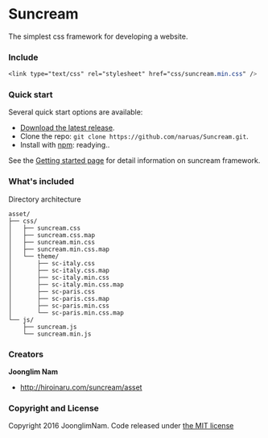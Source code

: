 # Suncream

The simplest css framework for developing a website.


### Include

```css
<link type="text/css" rel="stylesheet" href="css/suncream.min.css" />
```

### Quick start

Several quick start options are available:

* [Download the latest release](https://github.com/naruas/Suncream/archive/master.zip).
* Clone the repo: `git clone https://github.com/naruas/Suncream.git`.
* Install with [npm](https://www.npmjs.com): readying..

See the [Getting started page](http://hiroinaru.com/suncream/asset/) for detail information on suncream framework.


### What's included

Directory architecture

```
asset/
├── css/
│   ├── suncream.css
│   ├── suncream.css.map
│   ├── suncream.min.css
│   ├── suncream.min.css.map
│   └── theme/
│       ├── sc-italy.css
│       ├── sc-italy.css.map
│       ├── sc-italy.min.css
│       ├── sc-italy.min.css.map
│       ├── sc-paris.css
│       ├── sc-paris.css.map
│       ├── sc-paris.min.css
│       └── sc-paris.min.css.map
└── js/
    ├── suncream.js
    └── suncream.min.js
```

### Creators

**Joonglim Nam**

* <http://hiroinaru.com/suncream/asset>


### Copyright and License

Copyright 2016 JoonglimNam. Code released under [the MIT license](https://github.com/naruas/Suncream/blob/master/LICENSE)
